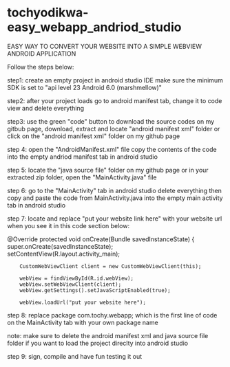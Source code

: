# tochyodikwa-easy_webapp_andriod_studio

EASY WAY TO CONVERT YOUR WEBSITE INTO A SIMPLE WEBVIEW ANDROID APPLICATION 

Follow the steps below: 

step1: create an empty project in android studio IDE make sure the minimum SDK is set to "api level 23 Android 6.0 (marshmellow)"

step2: after your project loads go to android manifest tab, change it to code view and delete everything

step3: use the green "code" button to download the source codes on my gitbub page, download, extract and locate "android manifest xml" folder or click on the "android manifest xml" folder on my github page

step 4: open the "AndroidManifest.xml" file copy the contents of the code into the empty andriod manifest tab in android studio

step 5: locate the "java source file" folder on my github page or in your extracted zip folder, open the "MainActivity.java" file

step 6: go to the "MainActivity" tab in android studio delete everything then copy and paste the code from MainActivity.java into the empty main activity tab in android studio

step 7: locate and replace "put your website link here" with your website url when you see it in this code section below:


   @Override
    protected void onCreate(Bundle savedInstanceState) {
        super.onCreate(savedInstanceState);
        setContentView(R.layout.activity_main);

        CustomWebViewClient client = new CustomWebViewClient(this);

        webView = findViewById(R.id.webView);
        webView.setWebViewClient(client);
        webView.getSettings().setJavaScriptEnabled(true);

        webView.loadUrl("put your website here");

step 8: replace package com.tochy.webapp; which is the first line of code on the MainActivity tab with your own package name

note: make sure to delete the android manifest xml and java source file folder if you want to load the project direclty into android studio

step 9: sign, compile and have fun testing it out
